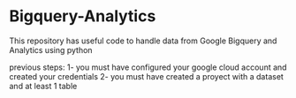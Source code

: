 # Bigquery-Analytics
This repository has useful code to handle data from Google Bigquery and Analytics using python

previous steps:
    1- you must have configured your google cloud account and created your credentials
    2- you must have created a proyect with a dataset and at least 1 table

